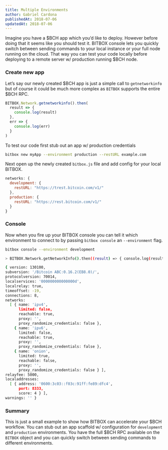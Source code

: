 ```yaml
---
title: Multiple Environments
author: Gabriel Cardona
publishedAt: 2018-07-06
updatedAt: 2018-07-06
---
```


Imagine you have a $BCH app which you’d like to deploy. However before doing that it seems like you should test it. BITBOX console lets you quickly switch between sending commands to your local instance or your full node running on the cloud. That way you can test your code locally before deploying to a remote server w/ production running $BCH node.

### Create new app

Let’s say our newly created $BCH app is just a simple call to `getnetworkinfo` but of course it could be much more complex as `BITBOX` supports the entire $BCH RPC.

```javascript
BITBOX.Network.getnetworkinfo().then(
  result => {
    console.log(result)
  },
  err => {
    console.log(err)
  }
)
```

To test our code first stub out an app w/ production credentials

```bash
bitbox new myApp --environment production --restURL example.com
```

Next open up the newly created `bitbox.js` file and add config for your local BITBOX.

```javascript
networks: {
  development: {
    restURL: "https://trest.bitcoin.com/v1/"
  },
  production: {
    restURL: "https://rest.bitcoin.com/v1/"
  }
}
```

### Console

Now when you fire up your BITBOX console you can tell it which environment to connect to by passing `bitbox console` an `--environment` flag.

```bash
bitbox console --environment development

> BITBOX.Network.getNetworkInfo().then((result) => { console.log(result); }, (err) => { console.log(err); });

{ version: 130100,
subversion: '/Bitcoin ABC:0.16.2(EB8.0)/',
protocolversion: 70014,
localservices: '000000000000000d',
localrelay: true,
timeoffset: -19,
connections: 8,
networks:
  [ { name: 'ipv4',
      limited: false,
      reachable: true,
      proxy: '',
      proxy_randomize_credentials: false },
    { name: 'ipv6',
      limited: false,
      reachable: true,
      proxy: '',
      proxy_randomize_credentials: false },
    { name: 'onion',
      limited: true,
      reachable: false,
      proxy: '',
      proxy_randomize_credentials: false } ],
relayfee: 5000,
localaddresses:
  [ { address: '0600:3c03::f03c:91ff:fe89:dfc4',
      port: 8333,
      score: 4 } ],
warnings: '' }
```

### Summary

This is just a small example to show how BITBOX can accelerate your $BCH workflow. You can stub out an app scaffold w/ configuration for `development` and `production` environments. You have the full $BCH RPC available on the `BITBOX` object and you can quickly switch between sending commands to different environments.

